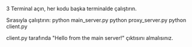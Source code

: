 3 Terminal açın, her kodu başka terminalde çalıştırın.

Sırasıyla çalıştırın:
python main_server.py
python proxy_server.py
python client.py

client.py tarafında "Hello from the main server!" çıktısını almalısınız.
